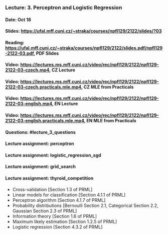 ### Lecture: 3. Perceptron and Logistic Regression
#### Date: Oct 18
#### Slides: https://ufal.mff.cuni.cz/~straka/courses/npfl129/2122/slides/?03
#### Reading: https://ufal.mff.cuni.cz/~straka/courses/npfl129/2122/slides.pdf/npfl129-2122-03.pdf, PDF Slides
#### Video: https://lectures.ms.mff.cuni.cz/video/rec/npfl129/2122/npfl129-2122-03-czech.mp4, CZ Lecture
#### Video: https://lectures.ms.mff.cuni.cz/video/rec/npfl129/2122/npfl129-2122-03-czech.practicals.mle.mp4, CZ MLE from Practicals
#### Video: https://lectures.ms.mff.cuni.cz/video/rec/npfl129/2122/npfl129-2122-03-english.mp4, EN Lecture
#### Video: https://lectures.ms.mff.cuni.cz/video/rec/npfl129/2122/npfl129-2122-03-english.practicals.mle.mp4, EN MLE from Practicals
#### Questions: #lecture_3_questions
#### Lecture assignment: perceptron
#### Lecture assignment: logistic_regression_sgd
#### Lecture assignment: grid_search
#### Lecture assignment: thyroid_competition

- Cross-validation [Section 1.3 of PRML]
- Linear models for classification [Section 4.1.1 of PRML]
- Perceptron algorithm [Section 4.1.7 of PRML]
- Probability distributions [Bernoulli Section 2.1, Categorical Section 2.2, Gaussian Section 2.3 of PRML]
- Information theory [Section 1.6 of PRML]
- Maximum likely estimation [Section 1.2.5 of PRML]
- Logistic regression [Section 4.3.2 of PRML]
